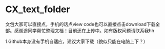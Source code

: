 # CX_text_folder
文包大家可以直接点，手机的话点view code也可以直接点击download下载全部。感谢途同学帮忙整理文档！目前还在上传中。如有版权问题请联系我hh


1.Github本身没有手机自适应，建议大家下载（貌似只能在电脑上下？）
